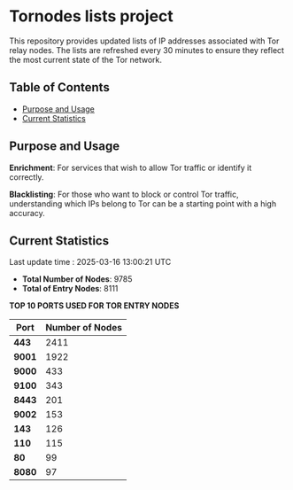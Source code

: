 # Tornodes lists project

This repository provides updated lists of IP addresses associated with Tor relay nodes. The lists are refreshed every 30 minutes to ensure they reflect the most current state of the Tor network.

## Table of Contents

- [Purpose and Usage](#purpose-and-usage)
- [Current Statistics](#current-statistics)


## Purpose and Usage

**Enrichment**: For services that wish to allow Tor traffic or identify it correctly.

**Blacklisting**: For those who want to block or control Tor traffic, understanding which IPs belong to Tor can be a starting point with a high accuracy.

## Current Statistics

Last update time : 2025-03-16 13:00:21 UTC

- **Total Number of Nodes**: 9785
- **Total of Entry Nodes**: 8111

**TOP 10 PORTS USED FOR TOR ENTRY NODES**

| **Port** | **Number of Nodes** |
|------|-----------------|
| **443**   | 2411  |
| **9001**   | 1922  |
| **9000**   | 433  |
| **9100**   | 343  |
| **8443**   | 201  |
| **9002**   | 153  |
| **143**   | 126  |
| **110**   | 115  |
| **80**   | 99  |
| **8080**   | 97  |

